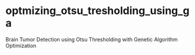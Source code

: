 # optmizing_otsu_tresholding_using_ga
Brain Tumor Detection using Otsu Thresholding with Genetic Algorithm Optimization
